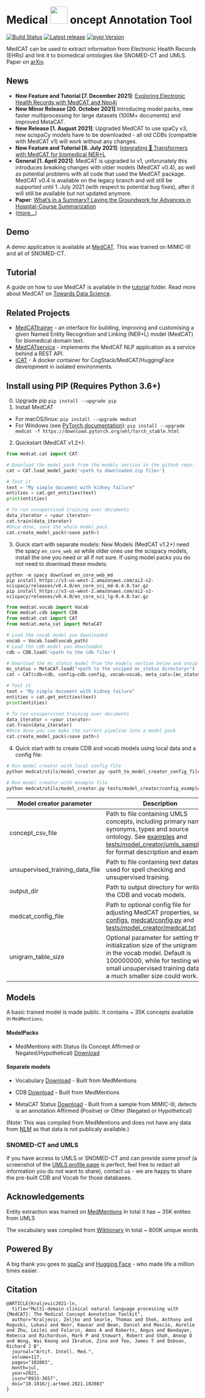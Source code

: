 # Medical  <img src="https://github.com/CogStack/MedCAT/blob/master/media/cat-logo.png" width=45> oncept Annotation Tool

[![Build Status](https://github.com/CogStack/MedCAT/actions/workflows/main.yml/badge.svg?branch=master)](https://github.com/CogStack/MedCAT/actions/workflows/main.yml?query=branch%3Amaster)
[![Latest release](https://img.shields.io/github/v/release/CogStack/MedCAT)](https://github.com/CogStack/MedCAT/releases/latest)
[![pypi Version](https://img.shields.io/pypi/v/medcat.svg?style=flat-square&logo=pypi&logoColor=white)](https://pypi.org/project/medcat/)

MedCAT can be used to extract information from Electronic Health Records (EHRs) and link it to biomedical ontologies like SNOMED-CT and UMLS. Paper on [arXiv](https://arxiv.org/abs/2010.01165). 

## News
- **New Feature and Tutorial \[7. December 2021\]**: [Exploring Electronic Health Records with MedCAT and Neo4j](https://towardsdatascience.com/exploring-electronic-health-records-with-medcat-and-neo4j-f376c03d8eef)
- **New Minor Release \[20. October 2021\]** Introducing model packs, new faster multiprocessing for large datasets (100M+ documents) and improved MetaCAT. 
- **New Release \[1. August 2021\]**: Upgraded MedCAT to use spaCy v3, new scispaCy models have to be downloaded - all old CDBs (compatble with MedCAT v1) will work without any changes.
- **New Feature and Tutorial \[8. July 2021\]**: [Integrating 🤗 Transformers with MedCAT for biomedical NER+L](https://towardsdatascience.com/integrating-transformers-with-medcat-for-biomedical-ner-l-8869c76762a)
- **General \[1. April 2021\]**: MedCAT is upgraded to v1, unforunately this introduces breaking changes with older models (MedCAT v0.4), 
as well as potential problems with all code that used the MedCAT package. MedCAT v0.4 is available on the legacy 
branch and will still be supported until 1. July 2021 
(with respect to potential bug fixes), after it will still be available but not updated anymore.
- **Paper**: [What’s in a Summary? Laying the Groundwork for Advances in Hospital-Course Summarization](https://www.aclweb.org/anthology/2021.naacl-main.382.pdf)
- ([more...](https://github.com/CogStack/MedCAT/blob/master/media/news.md))

## Demo
A demo application is available at [MedCAT](https://medcat.rosalind.kcl.ac.uk). This was trained on MIMIC-III and all of SNOMED-CT.

## Tutorial
A guide on how to use MedCAT is available in the [tutorial](https://github.com/CogStack/MedCAT/tree/master/tutorial) folder. Read more about MedCAT on [Towards Data Science](https://towardsdatascience.com/medcat-introduction-analyzing-electronic-health-records-e1c420afa13a).

## Related Projects
- [MedCATtrainer](https://github.com/CogStack/MedCATtrainer/) - an interface for building, improving and customising a given Named Entity Recognition and Linking (NER+L) model (MedCAT) for biomedical domain text.
- [MedCATservice](https://github.com/CogStack/MedCATservice) - implements the MedCAT NLP application as a service behind a REST API.
- [iCAT](https://github.com/CogStack/iCAT) - A docker container for CogStack/MedCAT/HuggingFace development in isolated environments.

## Install using PIP (Requires Python 3.6+)
0. Upgrade pip `pip install --upgrade pip`
1. Install MedCAT 
- For macOS/linux: `pip install --upgrade medcat`
- For Windows (see [PyTorch documentation](https://pytorch.org/get-started/previous-versions/)): `pip install --upgrade medcat -f https://download.pytorch.org/whl/torch_stable.html`

2. Quickstart (MedCAT v1.2+):
```python
from medcat.cat import CAT

# Download the model_pack from the models section in the github repo.
cat = CAT.load_model_pack('<path to downloaded zip file>')

# Test it
text = "My simple document with kidney failure"
entities = cat.get_entities(text)
print(entities)

# To run unsupervised training over documents
data_iterator = <your iterator>
cat.train(data_iterator)
#Once done, save the whole model_pack 
cat.create_model_pack(<save path>)
```


3. Quick start with separate models:
New Models (MedCAT v1.2+) need the spacy `en_core_web_md` while older ones use the scispacy models, install the one you need or all if not sure. If using model packs you do not need to download these models: 
```
python -m spacy download en_core_web_md
pip install https://s3-us-west-2.amazonaws.com/ai2-s2-scispacy/releases/v0.4.0/en_core_sci_md-0.4.0.tar.gz
pip install https://s3-us-west-2.amazonaws.com/ai2-s2-scispacy/releases/v0.4.0/en_core_sci_lg-0.4.0.tar.gz
```
```python
from medcat.vocab import Vocab
from medcat.cdb import CDB
from medcat.cat import CAT
from medcat.meta_cat import MetaCAT

# Load the vocab model you downloaded
vocab = Vocab.load(vocab_path)
# Load the cdb model you downloaded
cdb = CDB.load('<path to the cdb file>') 

# Download the mc_status model from the models section below and unzip it
mc_status = MetaCAT.load("<path to the unziped mc_status directory>")
cat = CAT(cdb=cdb, config=cdb.config, vocab=vocab, meta_cats=[mc_status])

# Test it
text = "My simple document with kidney failure"
entities = cat.get_entities(text)
print(entities)

# To run unsupervised training over documents
data_iterator = <your iterator>
cat.train(data_iterator)
#Once done you can make the current pipeline into a model_pack 
cat.create_model_pack(<save path>)
```

4. Quick start with to create CDB and vocab models using local data and a config file:
```bash
# Run model creator with local config file
python medcat/utils/model_creator.py <path_to_model_creator_config_file>

# Run model creator with example file
python medcat/utils/model_creator.py tests/model_creator/config_example.yml
```

| Model creator parameter | Description |
| -------- | ----------- |
| concept_csv_file | Path to file containing UMLS concepts, including primary names, synonyms, types and source ontology. See [examples](examples) and [tests/model_creator/umls_sample.csv](tests/model_creator/umls_sample.csv) for format description and examples. |
| unsupervised_training_data_file | Path to file containing text dataset used for spell checking and unsupervised training.|
| output_dir | Path to output directory for writing the CDB and vocab models. |
| medcat_config_file | Path to optional config file for adjusting MedCAT properties, see [configs](configs), [medcat/config.py](medcat/config.py) and [tests/model_creator/medcat.txt](tests/model_creator/medcat.txt)| 
| unigram_table_size | Optional parameter for setting the initialization size of the unigram table in the vocab model. Default is 100000000, while for testing with a small unsupervised training data file a much smaller size could work. | 


## Models
A basic trained model is made public. It contains ~ 35K concepts available in `MedMentions`. 

#### ModelPacks

- MedMentions with Status (Is Concept Affirmed or Negated/Hypothetical) [Download](https://medcat.rosalind.kcl.ac.uk/media/medmen_wstatus_2021_oct.zip)


#### Separate models

- Vocabulary [Download](https://medcat.rosalind.kcl.ac.uk/media/vocab.dat) - Built from MedMentions

- CDB [Download](https://medcat.rosalind.kcl.ac.uk/media/cdb-medmen-v1_2.dat) - Built from MedMentions

- MetaCAT Status [Download](https://medcat.rosalind.kcl.ac.uk/media/mc_status.zip) - Built from a sample from MIMIC-III, detects is an annotation Affirmed (Positve) or Other (Negated or Hypothetical)


(Note: This was compiled from MedMentions and does not have any data from [NLM](https://www.nlm.nih.gov/research/umls/) as
that data is not publicaly available.)

### SNOMED-CT and UMLS
If you have access to UMLS or SNOMED-CT and can provide some proof (a screenshot of the [UMLS profile page](https://uts.nlm.nih.gov//uts.html#profile) is perfect, feel free to redact all information you do not want to share), contact us - we are happy to share the pre-built CDB and Vocab for those databases. 


## Acknowledgements
Entity extraction was trained on [MedMentions](https://github.com/chanzuckerberg/MedMentions) In total it has ~ 35K entites from UMLS

The vocabulary was compiled from [Wiktionary](https://en.wiktionary.org/wiki/Wiktionary:Main_Page) In total ~ 800K unique words


## Powered By
A big thank you goes to [spaCy](https://spacy.io/) and [Hugging Face](https://huggingface.co/) - who made life a million times easier.


## Citation
```
@ARTICLE{Kraljevic2021-ln,
  title="Multi-domain clinical natural language processing with {MedCAT}: The Medical Concept Annotation Toolkit",
  author="Kraljevic, Zeljko and Searle, Thomas and Shek, Anthony and Roguski, Lukasz and Noor, Kawsar and Bean, Daniel and Mascio, Aurelie and Zhu, Leilei and Folarin, Amos A and Roberts, Angus and Bendayan, Rebecca and Richardson, Mark P and Stewart, Robert and Shah, Anoop D and Wong, Wai Keong and Ibrahim, Zina and Teo, James T and Dobson, Richard J B",
  journal="Artif. Intell. Med.",
  volume=117,
  pages="102083",
  month=jul,
  year=2021,
  issn="0933-3657",
  doi="10.1016/j.artmed.2021.102083"
}
```
